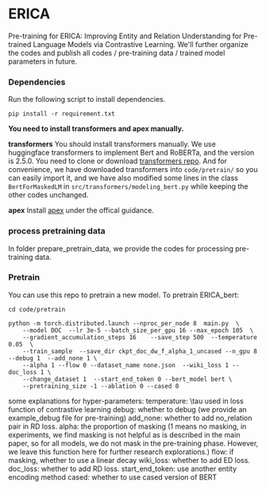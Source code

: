 # ERICA

Pre-training for ERICA: Improving Entity and Relation Understanding for Pre-trained Language Models via Contrastive Learning. We'll further organize the codes and publish all codes / pre-training data / trained model parameters in future.

### Dependencies

Run the following script to install dependencies.

```shell
pip install -r requirement.txt
```

**You need to install transformers and apex manually.**

**transformers**
You should install transformers manually. We use huggingface transformers to implement Bert and RoBERTa, and the version is 2.5.0. You need to clone or download [transformers repo](https://github.com/huggingface/transformers). And for convenience, we have downloaded transformers into `code/pretrain/` so you can easily import it, and we have also modified some lines in the class `BertForMaskedLM` in `src/transformers/modeling_bert.py` while keeping the other codes unchanged.

**apex**
Install [apex](https://github.com/NVIDIA/apex) under the offical guidance.

### process pretraining data
In folder prepare_pretrain_data, we provide the codes for processing pre-training data.

### Pretrain

You can use this repo to pretrain a new model. To pretrain ERICA_bert:

```shell
cd code/pretrain

python -m torch.distributed.launch --nproc_per_node 8  main.py  \
    --model DOC  --lr 3e-5 --batch_size_per_gpu 16 --max_epoch 105  \
    --gradient_accumulation_steps 16    --save_step 500  --temperature 0.05  \
    --train_sample  --save_dir ckpt_doc_dw_f_alpha_1_uncased --n_gpu 8  --debug 1  --add_none 1 \
    --alpha 1 --flow 0 --dataset_name none.json  --wiki_loss 1 --doc_loss 1 \
    --change_dataset 1  --start_end_token 0 --bert_model bert \
    --pretraining_size -1 --ablation 0 --cased 0
```

some explanations for hyper-parameters:
temperature: \tau used in loss function of contrastive learning
debug: whether to debug (we provide an example_debug file for pre-training)
add_none: whether to add no_relation pair in RD loss.
alpha: the proportion of masking (1 means no masking, in experiments, we find masking is not helpful as is described in the main paper, so for all models, we do not mask in the pre-training phase. However, we leave this function here for further research explorations.)
flow: if masking, whether to use a linear decay
wiki_loss: whether to add ED loss.
doc_loss: whether to add RD loss.
start_end_token: use another entity encoding method
cased: whether to use cased version of BERT

